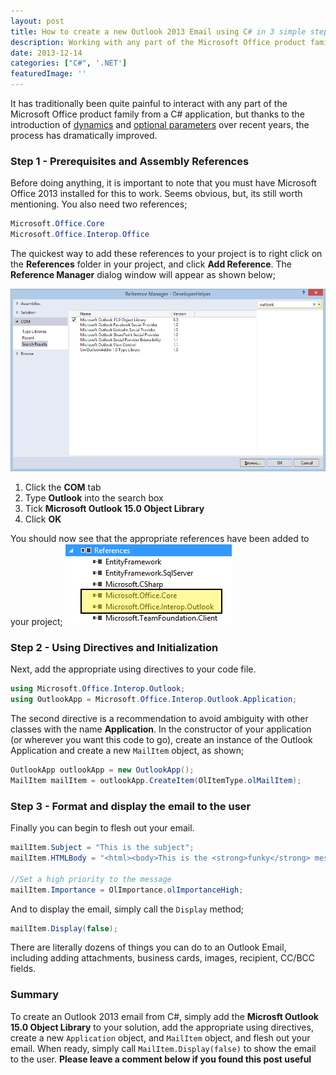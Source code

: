 ```yaml
---
layout: post
title: How to create a new Outlook 2013 Email using C# in 3 simple steps
description: Working with any part of the Microsoft Office product family from a C# application is hard, but thanks to dynamics and optional parameters the process has dramatically simpler.
date: 2013-12-14
categories: ["C#", '.NET']
featuredImage: ''
---
```


It has traditionally been quite painful to interact with any part of the Microsoft Office product family from a C# application, but thanks to the introduction of [dynamics](http://msdn.microsoft.com/en-us/library/dd264736.aspx 'Dynamic Keyword in C#') and [optional parameters](http://msdn.microsoft.com/en-us/library/dd264739.aspx 'Optional Parameters') over recent years, the process has dramatically improved.

### Step 1 - Prerequisites and Assembly References

Before doing anything, it is important to note that you must have Microsoft Office 2013 installed for this to work. Seems obvious, but, its still worth mentioning. You also need two references;

```csharp
Microsoft.Office.Core
Microsoft.Office.Interop.Office
```

The quickest way to add these references to your project is to right click on the **References** folder in your project, and click **Add Reference**. The **Reference Manager** dialog window will appear as shown below;

![Reference Manager](referencemanager1.png)

1.  Click the **COM** tab
2.  Type **Outlook** into the search box
3.  Tick **Microsoft Outlook 15.0 Object Library**
4.  Click **OK**

You should now see that the appropriate references have been added to your project;
![References](references1.png)

### Step 2 - Using Directives and Initialization

Next, add the appropriate using directives to your code file.

```csharp
using Microsoft.Office.Interop.Outlook;
using OutlookApp = Microsoft.Office.Interop.Outlook.Application;
```

The second directive is a recommendation to avoid ambiguity with other classes with the name **Application**. In the constructor of your application (or wherever you want this code to go), create an instance of the Outlook Application and create a new `MailItem` object, as shown;

```csharp
OutlookApp outlookApp = new OutlookApp();
MailItem mailItem = outlookApp.CreateItem(OlItemType.olMailItem);
```

### Step 3 - Format and display the email to the user

Finally you can begin to flesh out your email.

```csharp
mailItem.Subject = "This is the subject";
mailItem.HTMLBody = "<html><body>This is the <strong>funky</strong> message body</body></html>";

//Set a high priority to the message
mailItem.Importance = OlImportance.olImportanceHigh;
```

And to display the email, simply call the `Display` method;

```csharp
mailItem.Display(false);
```

There are literally dozens of things you can do to an Outlook Email, including adding attachments, business cards, images, recipient, CC/BCC fields.

### Summary

To create an Outlook 2013 email from C#, simply add the **Microsft Outlook 15.0 Object Library** to your solution, add the appropriate using directives, create a new `Application` object, and `MailItem` object, and flesh out your email. When ready, simply call `MailItem.Display(false)` to show the email to the user. **Please leave a comment below if you found this post useful**
